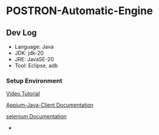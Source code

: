 # POSTRON-Automatic-Engine

## Dev Log

- Language: Java
- JDK: jdk-20
- JRE: JavaSE-20
- Tool: Eclipse, adb

### Setup Environment
[Video Tutorial](https://www.youtube.com/watch?v=N7vY3cPSo8g)

[Appium-Java-Client Documentation](https://github.com/appium/java-client)

[selenium Documentation](https://github.com/SeleniumHQ/selenium)

- 
